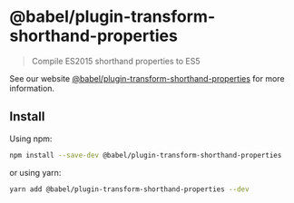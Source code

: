 # @babel/plugin-transform-shorthand-properties

> Compile ES2015 shorthand properties to ES5

See our
website [@babel/plugin-transform-shorthand-properties](https://babeljs.io/docs/en/next/babel-plugin-transform-shorthand-properties.html)
for more information.

## Install

Using npm:

```sh
npm install --save-dev @babel/plugin-transform-shorthand-properties
```

or using yarn:

```sh
yarn add @babel/plugin-transform-shorthand-properties --dev
```
